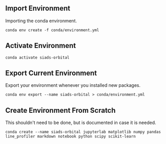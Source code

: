 Import Environment
---
Importing the conda environment.

`conda env create -f conda/environment.yml`

Activate Environment
---
`conda activate siads-orbital`

Export Current Environment
---
Export your environment whenever you installed new packages.

`conda env export --name siads-orbital > conda/environment.yml`


Create Environment From Scratch
---
This shouldn't need to be done, but is documented in case it is needed.

`conda create --name siads-orbital jupyterlab matplotlib numpy pandas line_profiler markdown notebook python scipy scikit-learn`
